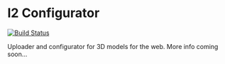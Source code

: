 # I2 Configurator

[![Build Status](https://travis-ci.org/donalffons/I2Configurator.svg?branch=master)](https://travis-ci.org/donalffons/I2Configurator)

Uploader and configurator for 3D models for the web.
More info coming soon...